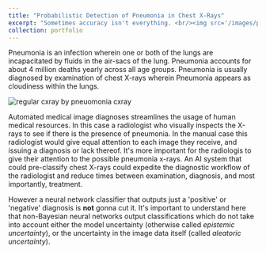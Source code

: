 ```yaml
---
title: "Probabilistic Detection of Pneumonia in Chest X-Rays"
excerpt: "Sometimes accuracy isn't everything. <br/><img src='/images/pneumonia_cxr_nn/normal_pneumonia_cxr_sidebyside.png'>"
collection: portfolio
---
```


Pneumonia is an infection wherein one or both of the lungs are incapacitated by fluids in the air-sacs of the lung. Pneumonia accounts for about 4 million deaths yearly across all age groups. Pneumonia is usually diagnosed by examination of chest X-rays wherein Pneumonia appears as cloudiness within the lungs.

![regular cxray by pneuomonia cxray]("/images/pneumonia_cxr_nn/normal_pneumonia_cxr_sidebyside.png" "normal chest x-ray next to a chest x-ray exihiting pneumonia")

Automated medical image diagnoses streamlines the usage of human medical resources. In this case a radiologist who visually inspects the X-rays to see if there is the presence of pneumonia. In the manual case this radiologist would give equal attention to each image they receive, and issuing a diagnosis or lack thereof. It's more important for the radiologis to give their attention to the possible pneumonia x-rays. An AI system that could pre-classify chest X-rays could expedite the diagnostic workflow of the radiologist and reduce times between examination, diagnosis, and most importantly, treatment. 

However a neural network classifier that outputs just a 'positive' or 'negative' diagnosis is **not** gonna cut it. It's important to understand here that non-Bayesian neural networks output classifications which do not take into account either the model uncertainty (otherwise called _epistemic uncertainty_), or the uncertainty in the image data itself (called _aleatoric uncertainty_).
